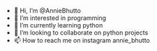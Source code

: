 - 👋 Hi, I’m @AnnieBhutto
- 👀 I’m interested in programming
- 🌱 I’m currently learning python
- 💞️ I’m looking to collaborate on python projects
- 📫 How to reach me on instagram annie_bhutto

<!---
AnnieBhutto/AnnieBhutto is a ✨ special ✨ repository because its `README.md` (this file) appears on your GitHub profile.
You can click the Preview link to take a look at your changes.
--->
